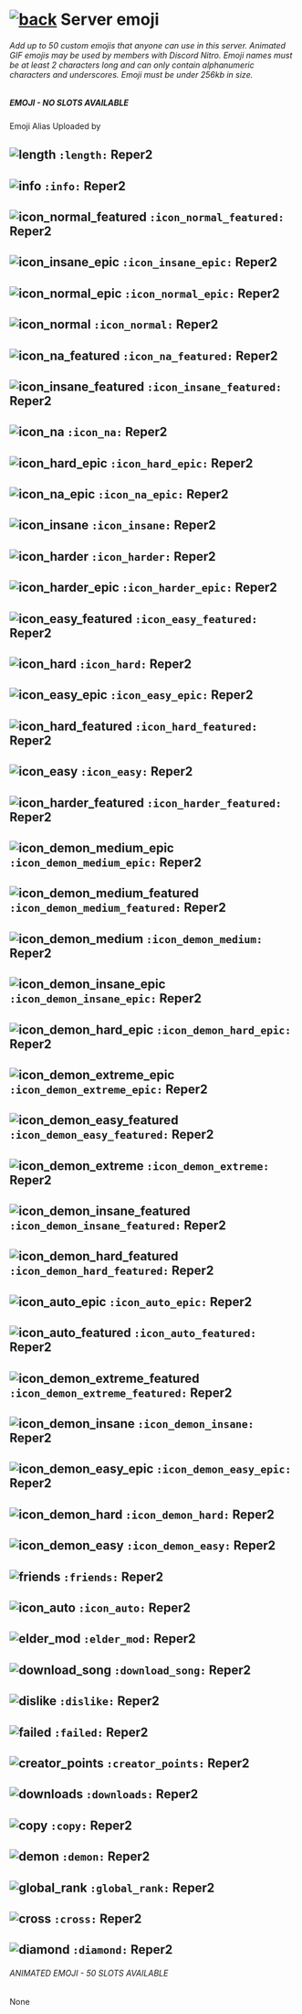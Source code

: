 # [![back](https://cdn.discordapp.com/emojis/887168885747511396?size=32)](https://reper2.github.io/Downloadable-Files/discord/guilds/885670545981579315) Server emoji

###### Add up to 50 custom emojis that anyone can use in this server. Animated GIF emojis may be used by members with Discord Nitro. Emoji names must be at least 2 characters long and can only contain alphanumeric characters and underscores. Emoji must be under 256kb in size.

##### EMOJI - NO SLOTS AVAILABLE
Emoji Alias Uploaded by

![length](https://cdn.discordapp.com/emojis/885788886821904424.png?size=32) `:length:` Reper2
---

![info](https://cdn.discordapp.com/emojis/885671117728137308.png?size=32) `:info:` Reper2
---

![icon_normal_featured](https://cdn.discordapp.com/emojis/885671117711372298.png?size=32) `:icon_normal_featured:` Reper2
---

![icon_insane_epic](https://cdn.discordapp.com/emojis/885670991638954034.png?size=32) `:icon_insane_epic:` Reper2
---

![icon_normal_epic](https://cdn.discordapp.com/emojis/885670991630577755.png?size=32) `:icon_normal_epic:` Reper2
---

![icon_normal](https://cdn.discordapp.com/emojis/885670991529934868.png?size=32) `:icon_normal:` Reper2
---

![icon_na_featured](https://cdn.discordapp.com/emojis/885670991508963370.png?size=32) `:icon_na_featured:` Reper2
---

![icon_insane_featured](https://cdn.discordapp.com/emojis/885670991487979572.png?size=32) `:icon_insane_featured:` Reper2
---

![icon_na](https://cdn.discordapp.com/emojis/885670991307608065.png?size=32) `:icon_na:` Reper2
---

![icon_hard_epic](https://cdn.discordapp.com/emojis/885670991186001931.png?size=32) `:icon_hard_epic:` Reper2
---

![icon_na_epic](https://cdn.discordapp.com/emojis/885670991160807425.png?size=32) `:icon_na_epic:` Reper2
---

![icon_insane](https://cdn.discordapp.com/emojis/885670991110504510.png?size=32) `:icon_insane:` Reper2
---

![icon_harder](https://cdn.discordapp.com/emojis/885670991085326366.png?size=32) `:icon_harder:` Reper2
---

![icon_harder_epic](https://cdn.discordapp.com/emojis/885670991068528672.png?size=32) `:icon_harder_epic:` Reper2
---

![icon_easy_featured](https://cdn.discordapp.com/emojis/885670991026614272.png?size=32) `:icon_easy_featured:` Reper2
---

![icon_hard](https://cdn.discordapp.com/emojis/885670990976274482.png?size=32) `:icon_hard:` Reper2
---

![icon_easy_epic](https://cdn.discordapp.com/emojis/885670990938529802.png?size=32) `:icon_easy_epic:` Reper2
---

![icon_hard_featured](https://cdn.discordapp.com/emojis/885670990900776971.png?size=32) `:icon_hard_featured:` Reper2
---

![icon_easy](https://cdn.discordapp.com/emojis/885670990875611146.png?size=32) `:icon_easy:` Reper2
---

![icon_harder_featured](https://cdn.discordapp.com/emojis/885670990875594773.png?size=32) `:icon_harder_featured:` Reper2
---

![icon_demon_medium_epic](https://cdn.discordapp.com/emojis/885670990804308019.png?size=32) `:icon_demon_medium_epic:` Reper2
---

![icon_demon_medium_featured](https://cdn.discordapp.com/emojis/885670990623965266.png?size=32) `:icon_demon_medium_featured:` Reper2
---

![icon_demon_medium](https://cdn.discordapp.com/emojis/885670990548455456.png?size=32) `:icon_demon_medium:` Reper2
---

![icon_demon_insane_epic](https://cdn.discordapp.com/emojis/885670818607144990.png?size=32) `:icon_demon_insane_epic:` Reper2
---

![icon_demon_hard_epic](https://cdn.discordapp.com/emojis/885670818435190824.png?size=32) `:icon_demon_hard_epic:` Reper2
---

![icon_demon_extreme_epic](https://cdn.discordapp.com/emojis/885670818217078814.png?size=32) `:icon_demon_extreme_epic:` Reper2
---

![icon_demon_easy_featured](https://cdn.discordapp.com/emojis/885670816862322758.png?size=32) `:icon_demon_easy_featured:` Reper2
---

![icon_demon_extreme](https://cdn.discordapp.com/emojis/885670817327902780.png?size=32) `:icon_demon_extreme:` Reper2
---

![icon_demon_insane_featured](https://cdn.discordapp.com/emojis/885670817051066368.png?size=32) `:icon_demon_insane_featured:` Reper2
---

![icon_demon_hard_featured](https://cdn.discordapp.com/emojis/885670817004937276.png?size=32) `:icon_demon_hard_featured:` Reper2
---

![icon_auto_epic](https://cdn.discordapp.com/emojis/885670817004933120.png?size=32) `:icon_auto_epic:` Reper2
---

![icon_auto_featured](https://cdn.discordapp.com/emojis/885670816983953498.png?size=32) `:icon_auto_featured:` Reper2
---

![icon_demon_extreme_featured](https://cdn.discordapp.com/emojis/885670816937820170.png?size=32) `:icon_demon_extreme_featured:` Reper2
---

![icon_demon_insane](https://cdn.discordapp.com/emojis/885670816912662658.png?size=32) `:icon_demon_insane:` Reper2
---

![icon_demon_easy_epic](https://cdn.discordapp.com/emojis/885670816862322758.png?size=32) `:icon_demon_easy_epic:` Reper2
---

![icon_demon_hard](https://cdn.discordapp.com/emojis/885670816493224009.png?size=32) `:icon_demon_hard:` Reper2
---

![icon_demon_easy](https://cdn.discordapp.com/emojis/885670816312885268.png?size=32) `:icon_demon_easy:` Reper2
---

![friends](https://cdn.discordapp.com/emojis/885670816094769152.png?size=32) `:friends:` Reper2
---

![icon_auto](https://cdn.discordapp.com/emojis/885670816010862622.png?size=32) `:icon_auto:` Reper2
---

![elder_mod](https://cdn.discordapp.com/emojis/885670815755038740.png?size=32) `:elder_mod:` Reper2
---

![download_song](https://cdn.discordapp.com/emojis/885670815725674527.png?size=32) `:download_song:` Reper2
---

![dislike](https://cdn.discordapp.com/emojis/885670815645966336.png?size=32) `:dislike:` Reper2
---

![failed](https://cdn.discordapp.com/emojis/885670815591436358.png?size=32) `:failed:` Reper2
---

![creator_points](https://cdn.discordapp.com/emojis/885670815566290994.png?size=32) `:creator_points:` Reper2
---

![downloads](https://cdn.discordapp.com/emojis/885670815490781246.png?size=32) `:downloads:` Reper2
---

![copy](https://cdn.discordapp.com/emojis/885670815482408960.png?size=32) `:copy:` Reper2
---

![demon](https://cdn.discordapp.com/emojis/885670815364956181.png?size=32) `:demon:` Reper2
---

![global_rank](https://cdn.discordapp.com/emojis/885670815318810666.png?size=32) `:global_rank:` Reper2
---

![cross](https://cdn.discordapp.com/emojis/885670815276867665.png?size=32) `:cross:` Reper2
---

![diamond](https://cdn.discordapp.com/emojis/885670815067148329.png?size=32) `:diamond:` Reper2
---

###### ANIMATED EMOJI - 50 SLOTS AVAILABLE

None
